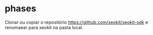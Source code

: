 # phases
Clonar ou copiar o repositório https://github.com/xeokit/xeokit-sdk e renomaear para xeokit na pasta local.
